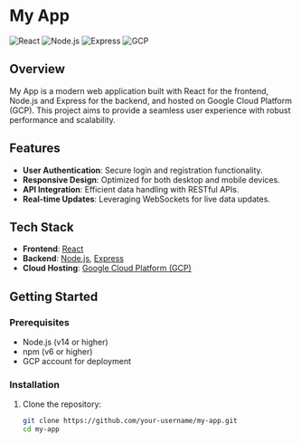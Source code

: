 # My App

![React](https://img.shields.io/badge/React-20232A?style=for-the-badge&logo=react&logoColor=61DAFB)
![Node.js](https://img.shields.io/badge/Node.js-339933?style=for-the-badge&logo=nodedotjs&logoColor=white)
![Express](https://img.shields.io/badge/Express-000000?style=for-the-badge&logo=express&logoColor=white)
![GCP](https://img.shields.io/badge/GCP-4285F4?style=for-the-badge&logo=googlecloud&logoColor=white)

## Overview

My App is a modern web application built with React for the frontend, Node.js and Express for the backend, and hosted on Google Cloud Platform (GCP). This project aims to provide a seamless user experience with robust performance and scalability.

## Features

- **User Authentication**: Secure login and registration functionality.
- **Responsive Design**: Optimized for both desktop and mobile devices.
- **API Integration**: Efficient data handling with RESTful APIs.
- **Real-time Updates**: Leveraging WebSockets for live data updates.

## Tech Stack

- **Frontend**: [React](https://reactjs.org/)
- **Backend**: [Node.js](https://nodejs.org/), [Express](https://expressjs.com/)
- **Cloud Hosting**: [Google Cloud Platform (GCP)](https://cloud.google.com/)

## Getting Started

### Prerequisites

- Node.js (v14 or higher)
- npm (v6 or higher)
- GCP account for deployment

### Installation

1. Clone the repository:
   ```bash
   git clone https://github.com/your-username/my-app.git
   cd my-app
